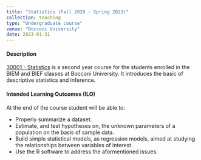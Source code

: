 ```yaml
---
title: "Statistics (Fall 2020 - Spring 2023)"
collection: teaching
type: "Undergraduate course"
venue: "Bocconi University"
date: 2023-01-31
---
```


#### Description
[30001 - Statistics](https://didattica.unibocconi.eu/ts/tsn_anteprima.php?cod_ins=30001&anno=2023&ric_cdl=TR07&IdPag=6625) is a second year course for the students enrolled in the BIEM and BIEF classes at Bocconi University. It introduces the basic of descriptive statistics and inference.

#### Intended Learning Outcomes (ILO)
At the end of the course student will be able to:
- Properly summarize a dataset.
- Estimate, and test hypotheses on, the unknown parameters of a population on the basis of sample data.
- Build simple statistical models, as regression models, aimed at studying the relationships  between variables of interest.
- Use the R software to address the aformentioned issues.
  
